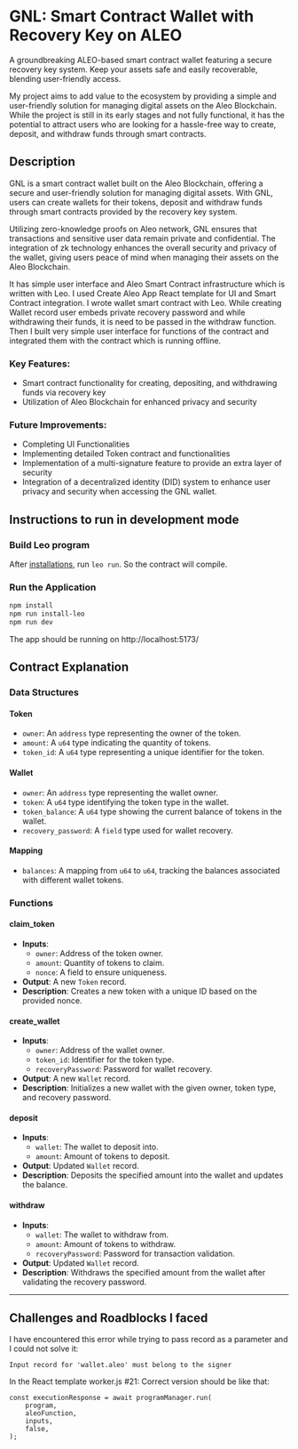 # GNL: Smart Contract Wallet with Recovery Key on ALEO

A groundbreaking ALEO-based smart contract wallet featuring a secure recovery key system. Keep your assets safe and easily recoverable, blending user-friendly access.

My project aims to add value to the ecosystem by providing a simple and user-friendly solution for managing digital assets on the Aleo Blockchain. While the project is still in its early stages and not fully functional, it has the potential to attract users who are looking for a hassle-free way to create, deposit, and withdraw funds through smart contracts.

## Description
GNL is a smart contract wallet built on the Aleo Blockchain, offering a secure and user-friendly solution for managing digital assets. With GNL, users can create wallets for their tokens, deposit and withdraw funds through smart contracts provided by the recovery key system. 

Utilizing zero-knowledge proofs on Aleo network, GNL ensures that transactions and sensitive user data remain private and confidential. The integration of zk technology enhances the overall security and privacy of the wallet, giving users peace of mind when managing their assets on the Aleo Blockchain.

It has simple user interface and Aleo Smart Contract infrastructure which is written with Leo. I used Create Aleo App React template for UI and Smart Contract integration. I wrote wallet smart contract with Leo. While creating Wallet record user embeds private recovery password and while withdrawing their funds, it is need to be passed in the withdraw function. Then I built very simple user interface for functions of the contract and integrated them with the contract which is running offline.

### Key Features:

- Smart contract functionality for creating, depositing, and withdrawing funds via recovery key
- Utilization of Aleo Blockchain for enhanced privacy and security

### Future Improvements:

- Completing UI Functionalities
- Implementing detailed Token contract and functionalities
- Implementation of a multi-signature feature to provide an extra layer of security
- Integration of a decentralized identity (DID) system to enhance user privacy and security when accessing the GNL wallet.


## Instructions to run in development mode

### Build Leo program

After [installations](https://developer.aleo.org/sdk/create-aleo-app/installation), run ```leo run```. So the contract will compile.

### Run the Application

```bash
npm install
npm run install-leo
npm run dev
```

The app should be running on http://localhost:5173/

## Contract Explanation

### Data Structures

#### Token
- `owner`: An `address` type representing the owner of the token.
- `amount`: A `u64` type indicating the quantity of tokens.
- `token_id`: A `u64` type representing a unique identifier for the token.

#### Wallet
- `owner`: An `address` type representing the wallet owner.
- `token`: A `u64` type identifying the token type in the wallet.
- `token_balance`: A `u64` type showing the current balance of tokens in the wallet.
- `recovery_password`: A `field` type used for wallet recovery.

#### Mapping
- `balances`: A mapping from `u64` to `u64`, tracking the balances associated with different wallet tokens.

### Functions

#### claim_token
- **Inputs**:
  - `owner`: Address of the token owner.
  - `amount`: Quantity of tokens to claim.
  - `nonce`: A field to ensure uniqueness.
- **Output**: A new `Token` record.
- **Description**: Creates a new token with a unique ID based on the provided nonce.

#### create_wallet
- **Inputs**:
  - `owner`: Address of the wallet owner.
  - `token_id`: Identifier for the token type.
  - `recoveryPassword`: Password for wallet recovery.
- **Output**: A new `Wallet` record.
- **Description**: Initializes a new wallet with the given owner, token type, and recovery password.

#### deposit
- **Inputs**:
  - `wallet`: The wallet to deposit into.
  - `amount`: Amount of tokens to deposit.
- **Output**: Updated `Wallet` record.
- **Description**: Deposits the specified amount into the wallet and updates the balance.

#### withdraw
- **Inputs**:
  - `wallet`: The wallet to withdraw from.
  - `amount`: Amount of tokens to withdraw.
  - `recoveryPassword`: Password for transaction validation.
- **Output**: Updated `Wallet` record.
- **Description**: Withdraws the specified amount from the wallet after validating the recovery password.

-----------------------------

## Challenges and Roadblocks I faced

I have encountered this error while trying to pass record as a parameter and I could not solve it:
```
Input record for 'wallet.aleo' must belong to the signer
```

In the React template worker.js #21:
Correct version should be like that:
```
const executionResponse = await programManager.run(
    program,
    aleoFunction,
    inputs,
    false,
);
```
